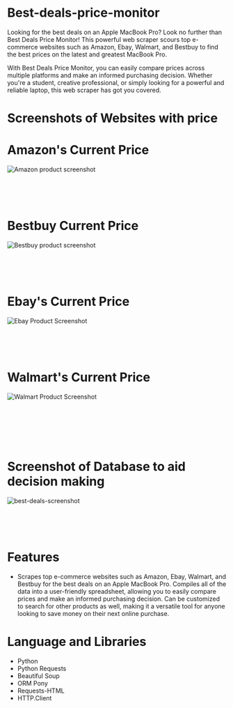 # Best-deals-price-monitor

Looking for the best deals on an Apple MacBook Pro? Look no further than Best Deals Price Monitor! This powerful web scraper scours top e-commerce websites such as Amazon, Ebay, Walmart, and Bestbuy to find the best prices on the latest and greatest MacBook Pro.

With Best Deals Price Monitor, you can easily compare prices across multiple platforms and make an informed purchasing decision. Whether you're a student, creative professional, or simply looking for a powerful and reliable laptop, this web scraper has got you covered.

# Screenshots of Websites with price

# Amazon's Current Price

![Amazon product screenshot](https://user-images.githubusercontent.com/95959056/206535594-9f0d8c5c-f139-4717-90ba-de711a916e80.PNG)
<br></br>

<br></br>

# Bestbuy Current Price

![Bestbuy product screenshot](https://user-images.githubusercontent.com/95959056/206536036-d72d287f-7e41-4c99-a509-681b3a70e7fb.PNG)
<br></br>

<br></br>

# Ebay's Current Price

![Ebay Product Screenshot](https://user-images.githubusercontent.com/95959056/206536087-a799f426-322f-4077-9e28-823e658d349f.PNG)
<br></br>

<br></br>

# Walmart's Current Price

![Walmart Product Screenshot](https://user-images.githubusercontent.com/95959056/206536151-6ac2b07a-843b-46ba-a719-fc2fff3059e0.PNG)

<br></br>

<br></br>

# Screenshot of Database to aid decision making

![best-deals-screenshot](https://user-images.githubusercontent.com/95959056/206536251-6c2e9b89-8fce-480e-9304-c26d8bb7d186.PNG)
<br></br>

<br></br>

# Features
- Scrapes top e-commerce websites such as Amazon, Ebay, Walmart, and Bestbuy for the best deals on an Apple MacBook Pro.
Compiles all of the data into a user-friendly spreadsheet, allowing you to easily compare prices and make an informed purchasing decision.
Can be customized to search for other products as well, making it a versatile tool for anyone looking to save money on their next online purchase.

# Language and Libraries
- Python
- Python Requests
- Beautiful Soup
- ORM Pony
- Requests-HTML
- HTTP.Client





